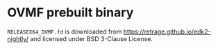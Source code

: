 # OVMF prebuilt binary

`RELEASEX64_OVMF.fd` is downloaded from https://retrage.github.io/edk2-nightly/ and licensed under BSD 3-Clause License.
